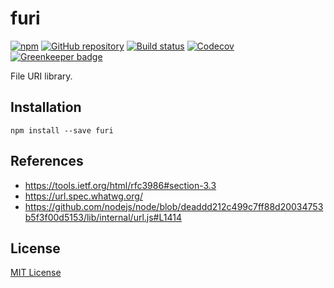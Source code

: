 # furi

[![npm](https://img.shields.io/npm/v/furi.svg?maxAge=2592000)](https://www.npmjs.com/package/furi)
[![GitHub repository](https://img.shields.io/badge/Github-demurgos%2Ffuri-blue.svg)](https://github.com/demurgos/furi)
[![Build status](https://img.shields.io/travis/demurgos/furi/master.svg?maxAge=2592000)](https://travis-ci.org/demurgos/furi)
[![Codecov](https://codecov.io/gh/demurgos/furi/branch/master/graph/badge.svg)](https://codecov.io/gh/demurgos/furi)
[![Greenkeeper badge](https://badges.greenkeeper.io/demurgos/furi.svg)](https://greenkeeper.io/)

File URI library.

## Installation

```shell
npm install --save furi
```

## References

- https://tools.ietf.org/html/rfc3986#section-3.3
- https://url.spec.whatwg.org/
- https://github.com/nodejs/node/blob/deaddd212c499c7ff88d20034753b5f3f00d5153/lib/internal/url.js#L1414

## License

[MIT License](./LICENSE.md)
